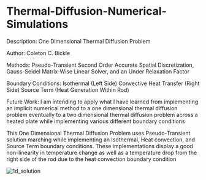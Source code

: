 # Thermal-Diffusion-Numerical-Simulations


Description: One Dimensional Thermal Diffusion Problem

Author: Coleton C. Bickle

Methods:
    Pseudo-Transient Second Order Accurate Spatial Discretization,
    Gauss-Seidel Matrix-Wise Linear Solver,
    and an Under Relaxation Factor
    
Boundary Conditions:
    Isothermal (Left Side)
    Convective Heat Transfer (Right Side)
    Source Term (Heat Generation Within Rod)
    
Future Work:
    I am intending to apply what I have learned from implementing an implicit
    numerical method to a one dimensional thermal diffusion problem eventually
    to a two dimensional thermal diffusion problem across a heated plate while implementing
    various different boundary conditions

This One Dimensional Thermal Diffusion Problem uses Pseudo-Transient solution marching while implementing an Isothermal, Heat convection, and Source Term boundary conditions.
These implementations display a good non-linearity in temperature change as well as a temperature drop from the right side of the rod due to the heat convection boundary condition


![1d_solution](https://github.com/coletonbickle/Thermal-Diffusion-Numerical-Simulations/assets/91445808/28a664cf-40e5-445c-a490-eb51bc92d79b)


